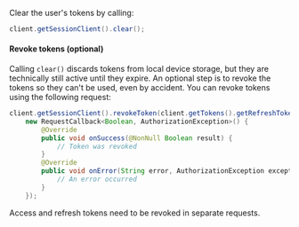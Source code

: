 Clear the user's tokens by calling:

```java
client.getSessionClient().clear();
```

#### Revoke tokens (optional)

Calling `clear()` discards tokens from local device storage, but they are technically still active until they expire. An optional step is to revoke the tokens so they can't be used, even by accident. You can revoke tokens using the following request:

```java
client.getSessionClient().revokeToken(client.getTokens().getRefreshToken(),
    new RequestCallback<Boolean, AuthorizationException>() {
        @Override
        public void onSuccess(@NonNull Boolean result) {
            // Token was revoked
        }
        @Override
        public void onError(String error, AuthorizationException exception) {
            // An error occurred
        }
    });
```

Access and refresh tokens need to be revoked in separate requests.